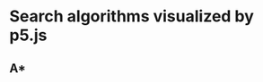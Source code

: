 <html>
  <head>
    <script src="sketch.js"></script>
    <script src="Spot.js"></script>
    <script src="p5.js"></script>
  </head>
  <body>
  </body>
</html>

# Search algorithms visualized by p5.js

## A*

